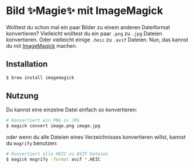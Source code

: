 # Bild ✨Magie✨ mit ImageMagick

Wolltest du schon mal ein paar Bilder zu einem anderen Dateiformat konvertieren?
Vielleicht wolltest du ein paar `.png` zu `.jpg` Dateien konvertieren. Oder
vielleicht einige `.heic` zu `.avif` Dateien. Nun, das kannst du mit
[ImageMagick](https://imagemagick.org/) machen.

## Installation

```bash
$ brew install imagemagick
```

## Nutzung

Du kannst eine einzelne Datei einfach so konvertieren:

```bash
# Konvertiert ein PNG zu JPG
$ magick convert image.png image.jpg
```

oder wenn du alle Dateien eines Verzeichnisses konvertieren willst, kannst du
`mogrify` benutzen:

```bash
# Konvertiert alle HEIC zu AVIF Dateien
$ magick mogrify -format avif *.HEIC
```
